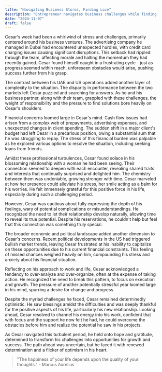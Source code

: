 ```yaml
---
title: "Navigating Business Storms, Finding Love"
description: "Entrepreneur navigates business challenges while finding personal happiness and growth."
date: "2024-11-07"
draft: false
---
```


Cesar's week had been a whirlwind of stress and challenges, primarily centered around his business ventures. The advertising company he managed in Dubai had encountered unexpected hurdles, with credit card charging issues causing significant disruptions. This setback had rippled through the team, affecting morale and halting the momentum they had recently gained. Cesar found himself caught in a frustrating cycle - just as progress seemed within reach, unforeseen obstacles would arise, pushing success further from his grasp.

The contrast between his UAE and US operations added another layer of complexity to the situation. The disparity in performance between the two markets left Cesar puzzled and searching for answers. As he and his business partner, along with their team, grappled with these challenges, the weight of responsibility and the pressure to find solutions bore heavily on Cesar's shoulders.

Financial concerns loomed large in Cesar's mind. Cash flow issues had arisen from a complex web of prepayments, advertising expenses, and unexpected changes in client spending. The sudden shift in a major client's budget had left Cesar in a precarious position, owing a substantial sum that he was struggling to repay. The stress of this financial burden was palpable as he explored various options to resolve the situation, including seeking loans from friends.

Amidst these professional turbulences, Cesar found solace in his blossoming relationship with a woman he had been seeing. Their connection seemed to deepen with each encounter, revealing shared traits and interests that continually surprised and delighted him. The chemistry between them was undeniable, growing stronger with time. Cesar marveled at how her presence could alleviate his stress, her smile acting as a balm for his worries. He felt immensely grateful for this positive force in his life, especially during such a challenging period.

However, Cesar was cautious about fully expressing the depth of his feelings, wary of potential complications or misunderstandings. He recognized the need to let their relationship develop naturally, allowing time to reveal its true potential. Despite his reservations, he couldn't help but feel that this connection was something truly special.

The broader economic and political landscape added another dimension to Cesar's concerns. Recent political developments in the US had triggered bullish market trends, leaving Cesar frustrated at his inability to capitalize on these opportunities due to his current financial constraints. This feeling of missed chances weighed heavily on him, compounding his stress and anxiety about his financial situation.

Reflecting on his approach to work and life, Cesar acknowledged a tendency to over-analyze and over-organize, often at the expense of taking action. He recognized the need to break this pattern, to focus on execution and growth. The pressure of another potentially stressful year loomed large in his mind, spurring a desire for change and progress.

Despite the myriad challenges he faced, Cesar remained determinedly optimistic. He saw blessings amidst the difficulties and was deeply thankful for the positive aspects of his life, particularly his new relationship. Looking ahead, Cesar resolved to channel his energy into his work, confident that with focus and the support he now felt he had, he could overcome the obstacles before him and realize the potential he saw in his projects.

As Cesar navigated this turbulent period, he held onto hope and gratitude, determined to transform his challenges into opportunities for growth and success. The path ahead was uncertain, but he faced it with renewed determination and a flicker of optimism in his heart.

> "The happiness of your life depends upon the quality of your thoughts." - Marcus Aurelius
